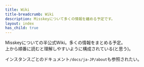```yaml
---
title: Wiki
title-breadcrumb: Wiki
description: Misskeyについて多くの情報を纏める予定です。
layout: index
has_child: true
---
```

Misskeyについての半公式Wiki。多くの情報をまとめる予定。  
上から順番に読むと理解しやすいように構成されている(と思う)。

インスタンスごとのドキュメント`/docs/ja-JP/about`も参照されたい。